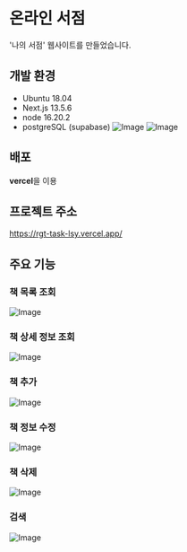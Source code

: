 # 온라인 서점
'나의 서점' 웹사이트를 만들었습니다.

## 개발 환경
- Ubuntu 18.04
- Next.js 13.5.6
- node 16.20.2
- postgreSQL (supabase)
![Image](https://github.com/user-attachments/assets/8d158af8-2b78-472f-b807-25cff729548a)
![Image](https://github.com/user-attachments/assets/d4dc8baf-e961-43a9-b589-018bbf4dd8e4)

## 배포
**vercel**을 이용

## 프로젝트 주소
https://rgt-task-lsy.vercel.app/

## 주요 기능
### 책 목록 조회
![Image](https://github.com/user-attachments/assets/77d21cbc-38d7-4131-bd12-2e06b3522d1a)
### 책 상세 정보 조회
![Image](https://github.com/user-attachments/assets/6cf99279-926b-4519-9d93-55960b4056c4)
### 책 추가
![Image](https://github.com/user-attachments/assets/638c204e-9c58-495d-93ae-aa2ccf6db44a)
### 책 정보 수정
![Image](https://github.com/user-attachments/assets/3fd5d57f-95be-4ab5-b602-3358aafcf2d7)
### 책 삭제
![Image](https://github.com/user-attachments/assets/b6aa05af-1159-4184-bb47-6425d6d3d30d)
### 검색
![Image](https://github.com/user-attachments/assets/bbd8de9e-f28d-49ad-924b-b75cd7d92255)
